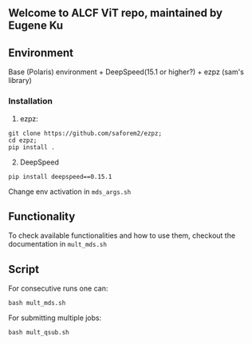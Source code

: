 ## Welcome to ALCF ViT repo, maintained by Eugene Ku

## Environment
Base (Polaris) environment + DeepSpeed(15.1 or higher?) + ezpz (sam's library)

### Installation
1. ezpz:
```
git clone https://github.com/saforem2/ezpz;
cd ezpz;
pip install .
```

2. DeepSpeed
```
pip install deepspeed==0.15.1
```

Change env activation in `mds_args.sh`

## Functionality
To check available functionalities and how to use them, checkout the documentation in `mult_mds.sh`
## Script
For consecutive runs one can:
```
bash mult_mds.sh
```

For submitting multiple jobs:
```
bash mult_qsub.sh
```
